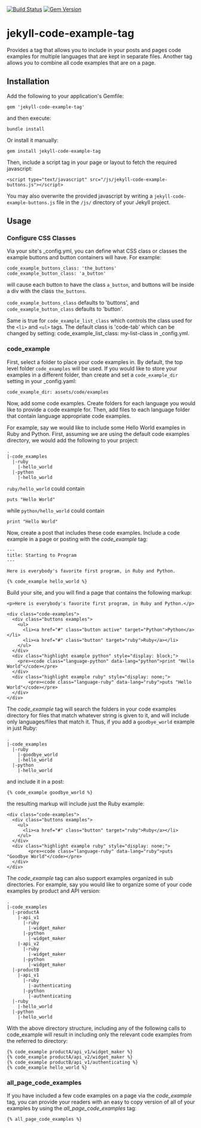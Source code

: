[![Build Status](https://travis-ci.org/govdelivery/jekyll-code-example-tag.svg?branch=master)](https://travis-ci.org/govdelivery/jekyll-code-example-tag)
[![Gem Version](https://badge.fury.io/rb/jekyll-code-example-tag.svg)](http://badge.fury.io/rb/jekyll-code-example-tag)

jekyll-code-example-tag
=======================

Provides a tag that allows you to include in your posts and pages code examples
for multiple languages that are kept in separate files. Another tag allows you
to combine all code examples that are on a page.

## Installation

Add the following to your application's Gemfile:

    gem 'jekyll-code-example-tag'

and then execute:

    bundle install

Or install it manually:

    gem install jekyll-code-example-tag

Then, include a script tag in your page or layout to fetch the required
javascript:

    <script type="text/javascript" src="/js/jekyll-code-example-buttons.js"></script>

You may also overwrite the provided javascript by writing a `jekyll-code-example-buttons.js`
file in the `/js/` directory of your Jekyll project.

## Usage

### Configure CSS Classes

Via your site's _config.yml, you can define what CSS class or classes the 
example buttons and button containers will have. For example:

    code_example_buttons_class: 'the_buttons'
    code_example_button_class: 'a_button'

will cause each button to have the class `a_button`, and buttons will be inside
a div with the class `the_buttons`. 

`code_example_buttons_class` defaults to 'buttons', and 
`code_example_button_class` defaults to 'button'.

Same is true for ```code_example_list_class``` which controls the class used for the ```<li>``` and ```<ul>``` tags.
The default class is 'code-tab' which can be changed by setting:
    code_example_list_class: my-list-class
in _config.yml.

### code_example

First, select a folder to place your code examples in. By default, the top
level folder `code_examples` will be used. If you would like to store your
examples in a different folder, than create and set a `code_example_dir`
setting in your _config.yaml:

    code_example_dir: assets/code/examples

Now, add some code examples. Create folders for each language you would like to
provide a code example for. Then, add files to each language folder that 
contain language appropriate code examples.

For example, say we would like to include some Hello World examples in Ruby and
Python. First, assuming we are using the default code examples directory, we
would add the following to your project:

    .
    |-code_examples
      |-ruby
        |-hello_world
      |-python
        |-hello_world

`ruby/hello_world` could contain

    puts "Hello World"

while `python/hello_world` could contain

    print "Hello World"

Now, create a post that includes these code examples. Include a code example in
a page or posting with the *code_example* tag:

    ---
    title: Starting to Program
    ---

    Here is everybody's favorite first program, in Ruby and Python.

    {% code_example hello_world %}

Build your site, and you will find a page that contains the following markup:

    <p>Here is everybody's favorite first program, in Ruby and Python.</p>

    <div class="code-examples">            
      <div class="buttons examples">
        <ul>
          <li><a href="#" class="button active" target="Python">Python</a></li>
          <li><a href="#" class="button" target="ruby">Ruby</a></li>
        </ul>
      </div>
      <div class="highlight example python" style="display: block;">
        <pre><code class="language-python" data-lang="python">print "Hello World"</code></pre>
      </div>
      <div class="highlight example ruby" style="display: none;">
            <pre><code class="language-ruby" data-lang="ruby">puts "Hello World"</code></pre>
      </div>
    </div>

The *code_example* tag will search the folders in your code examples directory
for files that match whatever string is given to it, and will include only
languages/files that match it. Thus, if you add a `goodbye_world` example in
just Ruby:

    .
    |-code_examples
      |-ruby
        |-goodbye_world
        |-hello_world
      |-python
        |-hello_world

and include it in a post:

    {% code_example goodbye_world %}

the resulting markup will include just the Ruby example:

    <div class="code-examples">            
      <div class="buttons examples">
        <ul>
          <li><a href="#" class="button" target="ruby">Ruby</a></li>
        </ul>
      </div>
      <div class="highlight example ruby" style="display: none;">
            <pre><code class="language-ruby" data-lang="ruby">puts "Goodbye World"</code></pre>
      </div>
    </div>

The *code_example* tag can also support examples organized in sub directories.
For example, say you would like to organize some of your code examples by
product and API version:

    .
    |-code_examples
      |-productA
        |-api_v1
          |-ruby
            |-widget_maker
          |-python
            |-widget_maker
        |-api_v2
          |-ruby
            |-widget_maker
          |-python
            |-widget_maker
      |-productB
        |-api_v1
          |-ruby
            |-authenticating
          |-python
            |-authenticating
      |-ruby
        |-hello_world
      |-python
        |-hello_world

With the above directory structure, including any of the following calls to
code_example will result in including only the relevant code examples from
the referred to directory:

    {% code_example productA/api_v1/widget_maker %}
    {% code_example productA/api_v2/widget_maker %}
    {% code_example productB/api_v1/authenticating %}
    {% code_example hello_world %}

### all_page_code_examples

If you have included a few code examples on a page via the *code_example* tag,
you can provide your readers with an easy to copy version of all of your
examples by using the *all_page_code_examples* tag:

    {% all_page_code_examples %}
